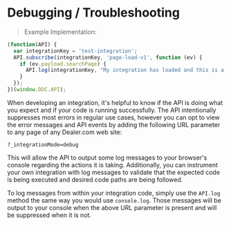 # Debugging / Troubleshooting

> Example Implementation:

```javascript
(function(API) {
  var integrationKey = 'test-integration';
  API.subscribe(integrationKey, 'page-load-v1', function (ev) {
    if (ev.payload.searchPage) {
      API.log(integrationKey, "My integration has loaded and this is a search page.");
    }
  });
})(window.DDC.API);
```

When developing an integration, it's helpful to know if the API is doing what you expect and if your code is running successfully. The API intentionally suppresses most errors in regular use cases, however you can opt to view the error messages and API events by adding the following URL parameter to any page of any Dealer.com web site:

`?_integrationMode=debug`

This will allow the API to output some log messages to your browser's console regarding the actions it is taking. Additionally, you can instrument your own integration with log messages to validate that the expected code is being executed and desired code paths are being followed.

To log messages from within your integration code, simply use the `API.log` method the same way you would use `console.log`. Those messages will be output to your console when the above URL parameter is present and will be suppressed when it is not.
